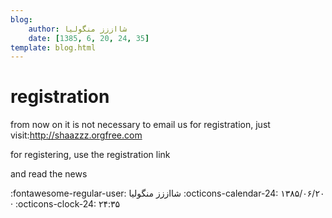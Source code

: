 ```yaml
---
blog:
    author: شااززز منگولیا
    date: [1385, 6, 20, 24, 35]
template: blog.html
---
```

# registration

<div class="cnt">
<p align="left">from now on it is not necessary to email us for registration, just visit:<a href="http://shaazzz.orgfree.com" target="_blank">http://shaazzz.orgfree.com</a></p>
<p align="left">for registering, use the registration link</p>
<p align="left">and read the news</p>
</div>

<div class="blog-info" markdown>
<span class="blog-author">
:fontawesome-regular-user: شااززز منگولیا
</span>
<span class="blog-date">
:octicons-calendar-24: ۱۳۸۵/۰۶/۲۰ · :octicons-clock-24: ۲۴:۳۵
</span>
</div>

